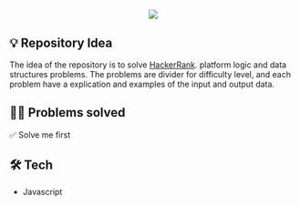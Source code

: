 <h1 align="center">
  <img src="https://hrcdn.net/community-frontend/assets/brand/logo-new-white-green-a5cb16e0ae.svg" />
</h1>

## :bulb: Repository Idea

The idea of the repository is to solve [HackerRank](hackerrank.com/). platform logic and data structures problems. The problems are divider for difficulty level, and each problem have a explication and examples of the input and output data.

## :face_exhaling: Problems solved

:white_check_mark: Solve me first


## :hammer_and_wrench: Tech

 - Javascript
